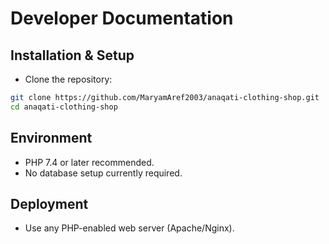 
# Developer Documentation

## Installation & Setup
- Clone the repository:
```bash
git clone https://github.com/MaryamAref2003/anaqati-clothing-shop.git
cd anaqati-clothing-shop
```

## Environment
- PHP 7.4 or later recommended.
- No database setup currently required.

## Deployment
- Use any PHP-enabled web server (Apache/Nginx).

